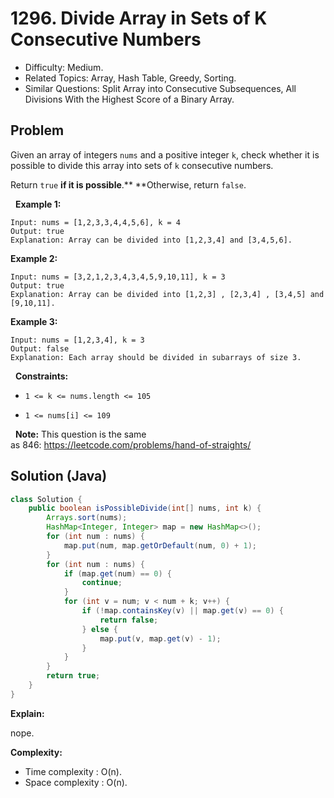 # 1296. Divide Array in Sets of K Consecutive Numbers

- Difficulty: Medium.
- Related Topics: Array, Hash Table, Greedy, Sorting.
- Similar Questions: Split Array into Consecutive Subsequences, All Divisions With the Highest Score of a Binary Array.

## Problem

Given an array of integers ```nums``` and a positive integer ```k```, check whether it is possible to divide this array into sets of ```k``` consecutive numbers.

Return ```true``` **if it is possible**.** **Otherwise, return ```false```.

 
**Example 1:**

```
Input: nums = [1,2,3,3,4,4,5,6], k = 4
Output: true
Explanation: Array can be divided into [1,2,3,4] and [3,4,5,6].
```

**Example 2:**

```
Input: nums = [3,2,1,2,3,4,3,4,5,9,10,11], k = 3
Output: true
Explanation: Array can be divided into [1,2,3] , [2,3,4] , [3,4,5] and [9,10,11].
```

**Example 3:**

```
Input: nums = [1,2,3,4], k = 3
Output: false
Explanation: Each array should be divided in subarrays of size 3.
```

 
**Constraints:**


	
- ```1 <= k <= nums.length <= 105```
	
- ```1 <= nums[i] <= 109```


 
**Note:** This question is the same as 846: https://leetcode.com/problems/hand-of-straights/

## Solution (Java)

```java
class Solution {
    public boolean isPossibleDivide(int[] nums, int k) {
        Arrays.sort(nums);
        HashMap<Integer, Integer> map = new HashMap<>();
        for (int num : nums) {
            map.put(num, map.getOrDefault(num, 0) + 1);
        }
        for (int num : nums) {
            if (map.get(num) == 0) {
                continue;
            }
            for (int v = num; v < num + k; v++) {
                if (!map.containsKey(v) || map.get(v) == 0) {
                    return false;
                } else {
                    map.put(v, map.get(v) - 1);
                }
            }
        }
        return true;
    }
}
```

**Explain:**

nope.

**Complexity:**

* Time complexity : O(n).
* Space complexity : O(n).
